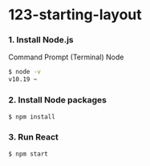 # 123-starting-layout

### 1. Install Node.js

Command Prompt (Terminal)  Node
```sh
$ node -v
v10.19 ~
```

### 2. Install Node packages

```sh
$ npm install
```

### 3. Run React

```sh
$ npm start
```